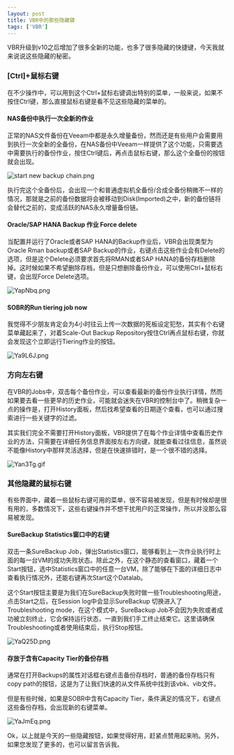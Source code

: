 ```yaml
---
layout: post
title: VBR中的那些隐藏键
tags: ['VBR']
---
```




VBR升级到v10之后增加了很多全新的功能，也多了很多隐藏的快捷键，今天我就来说说这些隐藏的秘密。

### [Ctrl]+鼠标右键

在不少操作中，可以用到这个Ctrl+鼠标右键调出特别的菜单，一般来说，如果不按住Ctrl键，那么直接鼠标右键是看不见这些隐藏的菜单的。

#### NAS备份中执行一次全新的作业

正常的NAS文件备份在Veeam中都是永久增量备份，然而还是有些用户会需要用到执行一次全新的全备份，在NAS备份中Veeam一样提供了这个功能，只需要选中需要执行的备份作业，按住Ctrl键后，再点击鼠标右键，那么这个全备份的按钮就会出现。

![start new backup chain.png](https://helpcenter.veeam.com/docs/backup/vsphere/images/file_share_backup_job_start_new_backup_chain.png)

执行完这个全备份后，会出现一个和普通虚拟机全备份/合成全备份稍微不一样的情况，那就是之前的备份数据将会被移动到Disk(Imported)之中，新的备份链将会替代之前的，变成活跃的NAS永久增量备份链。

#### Oracle/SAP HANA Backup 作业 Force delete

当配置并运行了Oracle或者SAP HANA的Backup作业后，VBR会出现类型为Oracle Rman backup或者SAP Backup的作业，右键点击这些作业会有Delete的选项，但是这个Delete必须要求首先将RMAN或者SAP HANA的备份存档删除掉。这时候如果不希望删除存档，但是只想删除备份作业，可以使用Ctrl+鼠标右键，会出现Force Delete选项。

![YapNbq.png](https://s1.ax1x.com/2020/05/13/YapNbq.png)

#### SOBR的Run tiering job now

我觉得不少朋友肯定会为4小时往云上传一次数据的死板设定犯愁，其实有个右键菜单藏起来了，对着Scale-Out Backup Repository按住Ctrl再点鼠标右键，你就会发现这个立即运行Tiering作业的按钮。

![Ya9L6J.png](https://s1.ax1x.com/2020/05/13/Ya9L6J.png)



### 方向左右键

在VBR的Jobs中，双击每个备份作业，可以查看最新的备份作业执行详情，然而如果要去看一些更早的历史作业，可能就会迷失在VBR的控制台中了。稍微复杂一点的操作是，打开History面板，然后找希望查看的日期逐个查看，也可以通过搜索进行一些关键字的过滤。

其实我们完全不需要打开History面板，VBR提供了在每个作业详情中查看历史作业的方法，只需要在详细任务信息界面按左右方向键，就能查看过往信息，虽然说不能像History中那样灵活选择，但是在快速排错时，是一个很不错的选择。

![Yan3Tg.gif](https://s1.ax1x.com/2020/05/13/Yan3Tg.gif)



### 其他隐藏的鼠标右键

有些界面中，藏着一些鼠标右键可用的菜单，很不容易被发现，但是有时候却是很有用的，多数情况下，这些右键操作并不想干扰用户的正常操作，所以并没那么容易被发现。

#### SureBackup Statistics窗口中的右键

双击一条SureBackup Job，弹出Statistics窗口，能够看到上一次作业执行时上面的每一台VM的成功失败状态。除此之外，在这个静态的查看窗口，藏着一个Start按钮，选中Statistics窗口中的任意一台VM，除了能够在下面的详细日志中查看执行情况外，还能右键再次Start这个Datalab。

这个Start按钮主要是为我们在SureBackup失败时做一些Troubleshooting用途，点击Start之后，在Session log中会显示SureBackup 切换进入了Troubleshooting mode，在这个模式中，SureBackup Job不会因为失败或者成功被立刻终止，它会保持运行状态，一直到我们手工终止结束它。这里请确保Troubleshooting或者使用结束后，执行Stop按钮。

![YaQ25D.png](https://s1.ax1x.com/2020/05/13/YaQ25D.png)

#### 存放于含有Capacity Tier的备份存档

通常在打开Backups的属性对话框右键点击备份存档时，普通的备份存档只有copy path的按钮，这是为了让我们快速的从文件系统中找到该vbk、vib文件。

但是有些时候，如果是SOBR中含有Capacity Tier，条件满足的情况下，右键点这些备份存档，会出现新的右键菜单。

![YaJmEq.png](https://s1.ax1x.com/2020/05/13/YaJmEq.png)



Ok，以上就是今天的一些隐藏按钮，如果觉得好用，赶紧点赞用起来哟。另外，如果您发现了更多的，也可以留言告诉我。

